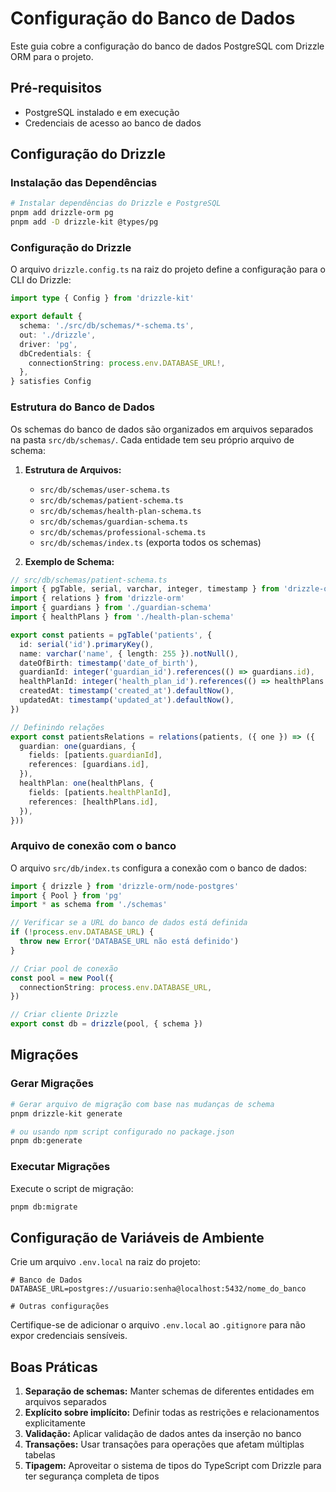 # Configuração do Banco de Dados

Este guia cobre a configuração do banco de dados PostgreSQL com Drizzle ORM para o projeto.

## Pré-requisitos

- PostgreSQL instalado e em execução
- Credenciais de acesso ao banco de dados

## Configuração do Drizzle

### Instalação das Dependências

```bash
# Instalar dependências do Drizzle e PostgreSQL
pnpm add drizzle-orm pg
pnpm add -D drizzle-kit @types/pg
```

### Configuração do Drizzle

O arquivo `drizzle.config.ts` na raiz do projeto define a configuração para o CLI do Drizzle:

```typescript
import type { Config } from 'drizzle-kit'

export default {
  schema: './src/db/schemas/*-schema.ts',
  out: './drizzle',
  driver: 'pg',
  dbCredentials: {
    connectionString: process.env.DATABASE_URL!,
  },
} satisfies Config
```

### Estrutura do Banco de Dados

Os schemas do banco de dados são organizados em arquivos separados na pasta `src/db/schemas/`. Cada entidade tem seu próprio arquivo de schema:

1. **Estrutura de Arquivos:**

   - `src/db/schemas/user-schema.ts`
   - `src/db/schemas/patient-schema.ts`
   - `src/db/schemas/health-plan-schema.ts`
   - `src/db/schemas/guardian-schema.ts`
   - `src/db/schemas/professional-schema.ts`
   - `src/db/schemas/index.ts` (exporta todos os schemas)

2. **Exemplo de Schema:**

```typescript
// src/db/schemas/patient-schema.ts
import { pgTable, serial, varchar, integer, timestamp } from 'drizzle-orm/pg-core'
import { relations } from 'drizzle-orm'
import { guardians } from './guardian-schema'
import { healthPlans } from './health-plan-schema'

export const patients = pgTable('patients', {
  id: serial('id').primaryKey(),
  name: varchar('name', { length: 255 }).notNull(),
  dateOfBirth: timestamp('date_of_birth'),
  guardianId: integer('guardian_id').references(() => guardians.id),
  healthPlanId: integer('health_plan_id').references(() => healthPlans.id),
  createdAt: timestamp('created_at').defaultNow(),
  updatedAt: timestamp('updated_at').defaultNow(),
})

// Definindo relações
export const patientsRelations = relations(patients, ({ one }) => ({
  guardian: one(guardians, {
    fields: [patients.guardianId],
    references: [guardians.id],
  }),
  healthPlan: one(healthPlans, {
    fields: [patients.healthPlanId],
    references: [healthPlans.id],
  }),
}))
```

### Arquivo de conexão com o banco

O arquivo `src/db/index.ts` configura a conexão com o banco de dados:

```typescript
import { drizzle } from 'drizzle-orm/node-postgres'
import { Pool } from 'pg'
import * as schema from './schemas'

// Verificar se a URL do banco de dados está definida
if (!process.env.DATABASE_URL) {
  throw new Error('DATABASE_URL não está definido')
}

// Criar pool de conexão
const pool = new Pool({
  connectionString: process.env.DATABASE_URL,
})

// Criar cliente Drizzle
export const db = drizzle(pool, { schema })
```

## Migrações

### Gerar Migrações

```bash
# Gerar arquivo de migração com base nas mudanças de schema
pnpm drizzle-kit generate

# ou usando npm script configurado no package.json
pnpm db:generate
```

### Executar Migrações

Execute o script de migração:

```bash
pnpm db:migrate
```

## Configuração de Variáveis de Ambiente

Crie um arquivo `.env.local` na raiz do projeto:

```
# Banco de Dados
DATABASE_URL=postgres://usuario:senha@localhost:5432/nome_do_banco

# Outras configurações
```

Certifique-se de adicionar o arquivo `.env.local` ao `.gitignore` para não expor credenciais sensíveis.

## Boas Práticas

1. **Separação de schemas:** Manter schemas de diferentes entidades em arquivos separados
2. **Explícito sobre implícito:** Definir todas as restrições e relacionamentos explicitamente
3. **Validação:** Aplicar validação de dados antes da inserção no banco
4. **Transações:** Usar transações para operações que afetam múltiplas tabelas
5. **Tipagem:** Aproveitar o sistema de tipos do TypeScript com Drizzle para ter segurança completa de tipos
